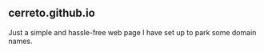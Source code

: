 cerreto.github.io
-----------------

Just a simple and hassle-free web page I have set up to park some domain names.
